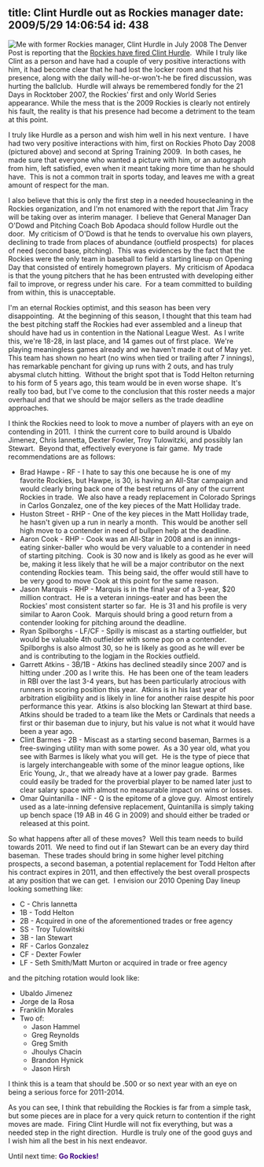 title: Clint Hurdle out as Rockies manager
date: 2009/5/29 14:06:54
id: 438
---
![Me with former Rockies manager, Clint Hurdle in July 2008](http://www.s-church.net/journal_images/WindowsLiveWriter/ClintHurdleoutasRockiesmanager_D359/IMG_3396.jpg "Me with former Rockies manager, Clint Hurdle in July 2008") The Denver Post is reporting that the [Rockies have fired Clint Hurdle](http://www.denverpost.com/ci_12477955).  While I truly like Clint as a person and have had a couple of very positive interactions with him, it had become clear that he had lost the locker room and that his presence, along with the daily will-he-or-won't-he be fired discussion, was hurting the ballclub.  Hurdle will always be remembered fondly for the 21 Days in Rocktober 2007, the Rockies' first and only World Series appearance. While the mess that is the 2009 Rockies is clearly not entirely his fault, the reality is that his presence had become a detriment to the team at this point.

I truly like Hurdle as a person and wish him well in his next venture.  I have had two very positive interactions with him, first on Rockies Photo Day 2008 (pictured above) and second at Spring Training 2009.  In both cases, he made sure that everyone who wanted a picture with him, or an autograph from him, left satisfied, even when it meant taking more time than he should have.  This is not a common trait in sports today, and leaves me with a great amount of respect for the man.

I also believe that this is only the first step in a needed housecleaning in the Rockies organization, and I'm not enamored with the report that Jim Tracy will be taking over as interim manager.  I believe that General Manager Dan O'Dowd and Pitching Coach Bob Apodaca should follow Hurdle out the door.  My criticism of O'Dowd is that he tends to overvalue his own players, declining to trade from places of abundance (outfield prospects)  for places of need (second base, pitching).  This was evidences by the fact that the Rockies were the only team in baseball to field a starting lineup on Opening Day that consisted of entirely homegrown players.  My criticism of Apodaca is that the young pitchers that he has been entrusted with developing either fail to improve, or regress under his care.  For a team committed to building from within, this is unacceptable.

I'm an eternal Rockies optimist, and this season has been very disappointing.  At the beginning of this season, I thought that this team had the best pitching staff the Rockies had ever assembled and a lineup that should have had us in contention in the National League West.  As I write this, we're 18-28, in last place, and 14 games out of first place.  We're playing meaningless games already and we haven't made it out of May yet.  This team has shown no heart (no wins when tied or trailing after 7 innings), has remarkable penchant for giving up runs with 2 outs, and has truly abysmal clutch hitting.  Without the bright spot that is Todd Helton returning to his form of 5 years ago, this team would be in even worse shape.  It's really too bad, but I've come to the conclusion that this roster needs a major overhaul and that we should be major sellers as the trade deadline approaches.

I think the Rockies need to look to move a number of players with an eye on contending in 2011.  I think the current core to build around is Ubaldo Jimenez, Chris Iannetta, Dexter Fowler, Troy Tulowitzki, and possibly Ian Stewart.  Beyond that, effectively everyone is fair game.  My trade recommendations are as follows:

*   Brad Hawpe - RF - I hate to say this one because he is one of my favorite Rockies, but Hawpe, is 30, is having an All-Star campaign and would clearly bring back one of the best returns of any of the current Rockies in trade.  We also have a ready replacement in Colorado Springs in Carlos Gonzalez, one of the key pieces of the Matt Holliday trade.
*   Huston Street - RHP - One of the key pieces in the Matt Holliday trade, he hasn't given up a run in nearly a month.  This would be another sell high move to a contender in need of bullpen help at the deadline.
*   Aaron Cook - RHP - Cook was an All-Star in 2008 and is an innings-eating sinker-baller who would be very valuable to a contender in need of starting pitching.  Cook is 30 now and is likely as good as he ever will be, making it less likely that he will be a major contributor on the next contending Rockies team.  This being said, the offer would still have to be very good to move Cook at this point for the same reason.
*   Jason Marquis - RHP - Marquis is in the final year of a 3-year, $20 million contract.  He is a veteran innings-eater and has been the Rockies' most consistent starter so far.  He is 31 and his profile is very similar to Aaron Cook.  Marquis should bring a good return from a contender looking for pitching around the deadline.
*   Ryan Spilborghs - LF/CF - Spilly is miscast as a starting outfielder, but would be valuable 4th outfielder with some pop on a contender.  Spilborghs is also almost 30, so he is likely as good as he will ever be and is contributing to the logjam in the Rockies outfield.
*   Garrett Atkins - 3B/1B - Atkins has declined steadily since 2007 and is hitting under .200 as I write this.  He has been one of the team leaders in RBI over the last 3-4 years, but has been particularly atrocious with runners in scoring position this year.  Atkins is in his last year of arbitration eligibility and is likely in line for another raise despite his poor performance this year.  Atkins is also blocking Ian Stewart at third base.  Atkins should be traded to a team like the Mets or Cardinals that needs a first or thir baseman due to injury, but his value is not what it would have been a year ago.
*   Clint Barmes - 2B - Miscast as a starting second baseman, Barmes is a free-swinging utility man with some power.  As a 30 year old, what you see with Barmes is likely what you will get.  He is the type of piece that is largely interchangeable with some of the minor league options, like Eric Young, Jr., that we already have at a lower pay grade.  Barmes could easily be traded for the proverbial player to be named later just to clear salary space with almost no measurable impact on wins or losses.
*   Omar Quintanilla - INF - Q is the epitome of a glove guy.  Almost entirely used as a late-inning defensive replacement, Quintanilla is simply taking up bench space (19 AB in 46 G in 2009) and should either be traded or released at this point.

So what happens after all of these moves?  Well this team needs to build towards 2011.  We need to find out if Ian Stewart can be an every day third baseman.  These trades should bring in some higher level pitching prospects, a second baseman, a potential replacement for Todd Helton after his contract expires in 2011, and then effectively the best overall prospects at any position that we can get.  I envision our 2010 Opening Day lineup looking something like:

*   C - Chris Iannetta
*   1B - Todd Helton
*   2B - Acquired in one of the aforementioned trades or free agency
*   SS - Troy Tulowitski
*   3B - Ian Stewart
*   RF - Carlos Gonzalez
*   CF - Dexter Fowler
*   LF - Seth Smith/Matt Murton or acquired in trade or free agency

and the pitching rotation would look like:

*   Ubaldo Jimenez
*   Jorge de la Rosa
*   Franklin Morales
*   Two of:
    *   Jason Hammel
    *   Greg Reynolds
    *   Greg Smith
    *   Jhoulys Chacin
    *   Brandon Hynick
    *   Jason Hirsh

I think this is a team that should be .500 or so next year with an eye on being a serious force for 2011-2014. 

As you can see, I think that rebuilding the Rockies is far from a simple task, but some pieces are in place for a very quick return to contention if the right moves are made.  Firing Clint Hurdle will not fix everything, but was a needed step in the right direction.  Hurdle is truly one of the good guys and I wish him all the best in his next endeavor.

Until next time: <font color="#400080">**Go Rockies!**</font>